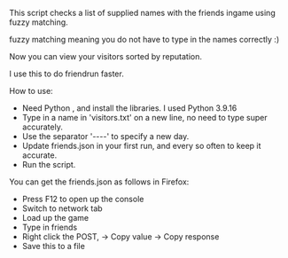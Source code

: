 This script checks a list of supplied names with the friends ingame using fuzzy matching.

fuzzy matching meaning you do not have to type in the names correctly :)

Now you can view your visitors sorted by reputation. 

I use this to do friendrun faster.

How to use:
* Need Python , and install the libraries. I used Python 3.9.16
* Type in a name in 'visitors.txt' on a new line, no need to type super accurately.
* Use the separator '----' to specify a new day.
* Update friends.json in your first run, and every so often to keep it accurate.
* Run the script.

You can get the friends.json as follows in Firefox:
* Press F12 to open up the console
* Switch to network tab
* Load up the game
* Type in friends
* Right click the POST, -> Copy value -> Copy response
* Save this to a file
